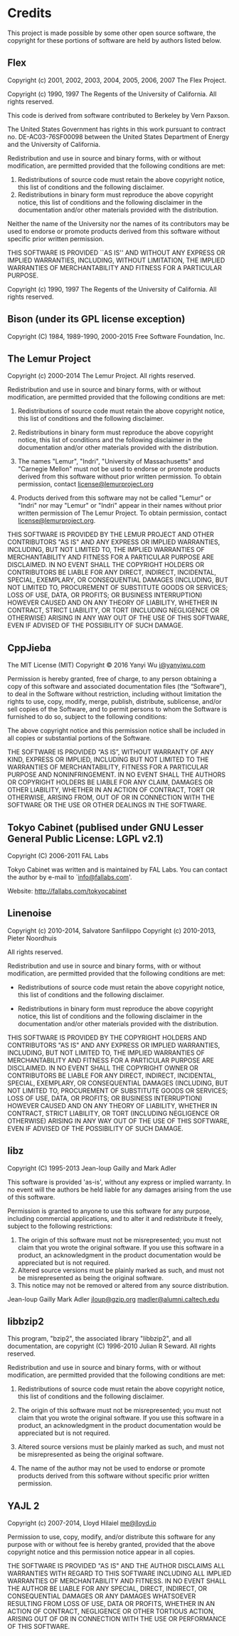 # Credits
This project is made possible by some other open source software, the copyright for these portions of software are held by authors listed below.

## Flex
Copyright (c) 2001, 2002, 2003, 2004, 2005, 2006, 2007 The Flex Project.

Copyright (c) 1990, 1997 The Regents of the University of California.
All rights reserved.

This code is derived from software contributed to Berkeley by
Vern Paxson.

The United States Government has rights in this work pursuant
to contract no. DE-AC03-76SF00098 between the United States
Department of Energy and the University of California.

Redistribution and use in source and binary forms, with or without
modification, are permitted provided that the following conditions
are met:

1. Redistributions of source code must retain the above copyright
   notice, this list of conditions and the following disclaimer.
2. Redistributions in binary form must reproduce the above copyright
   notice, this list of conditions and the following disclaimer in the
   documentation and/or other materials provided with the distribution.

Neither the name of the University nor the names of its contributors
may be used to endorse or promote products derived from this software
without specific prior written permission.

THIS SOFTWARE IS PROVIDED ``AS IS'' AND WITHOUT ANY EXPRESS OR
IMPLIED WARRANTIES, INCLUDING, WITHOUT LIMITATION, THE IMPLIED
WARRANTIES OF MERCHANTABILITY AND FITNESS FOR A PARTICULAR
PURPOSE.

Copyright (c) 1990, 1997 The Regents of the University of California.
All rights reserved.

## Bison (under its GPL license exception)
Copyright (C) 1984, 1989-1990, 2000-2015 Free Software Foundation, Inc.

## The Lemur Project
  Copyright (c) 2000-2014 The Lemur Project.  All rights reserved.

  Redistribution and use in source and binary forms, with or without
  modification, are permitted provided that the following conditions
  are met:

  1. Redistributions of source code must retain the above copyright
     notice, this list of conditions and the following disclaimer.

  2. Redistributions in binary form must reproduce the above copyright
     notice, this list of conditions and the following disclaimer in
     the documentation and/or other materials provided with the
     distribution.

  3. The names "Lemur", "Indri", "University of Massachusetts" and
     "Carnegie Mellon" must not be used to endorse or promote products
     derived from this software without prior written permission. To
     obtain permission, contact license@lemurproject.org

  4. Products derived from this software may not be called "Lemur" or "Indri"
     nor may "Lemur" or "Indri" appear in their names without prior written
     permission of The Lemur Project. To obtain permission,
     contact license@lemurproject.org.

  THIS SOFTWARE IS PROVIDED BY THE LEMUR PROJECT AND OTHER
  CONTRIBUTORS "AS IS" AND ANY EXPRESS OR IMPLIED WARRANTIES, INCLUDING,
  BUT NOT LIMITED TO, THE IMPLIED WARRANTIES OF MERCHANTABILITY AND
  FITNESS FOR A PARTICULAR PURPOSE ARE DISCLAIMED. IN NO EVENT SHALL THE
  COPYRIGHT HOLDERS OR CONTRIBUTORS BE LIABLE FOR ANY DIRECT, INDIRECT,
  INCIDENTAL, SPECIAL, EXEMPLARY, OR CONSEQUENTIAL DAMAGES (INCLUDING,
  BUT NOT LIMITED TO, PROCUREMENT OF SUBSTITUTE GOODS OR SERVICES; LOSS
  OF USE, DATA, OR PROFITS; OR BUSINESS INTERRUPTION) HOWEVER CAUSED AND
  ON ANY THEORY OF LIABILITY, WHETHER IN CONTRACT, STRICT LIABILITY, OR
  TORT (INCLUDING NEGLIGENCE OR OTHERWISE) ARISING IN ANY WAY OUT OF THE
  USE OF THIS SOFTWARE, EVEN IF ADVISED OF THE POSSIBILITY OF SUCH
  DAMAGE.

## CppJieba
The MIT License (MIT)
Copyright © 2016 Yanyi Wu <i@yanyiwu.com>

Permission is hereby granted, free of charge, to any person obtaining a copy
of this software and associated documentation files (the “Software”), to deal
in the Software without restriction, including without limitation the rights
to use, copy, modify, merge, publish, distribute, sublicense, and/or sell
copies of the Software, and to permit persons to whom the Software is
furnished to do so, subject to the following conditions:

The above copyright notice and this permission notice shall be included in
all copies or substantial portions of the Software.

THE SOFTWARE IS PROVIDED “AS IS”, WITHOUT WARRANTY OF ANY KIND, EXPRESS OR
IMPLIED, INCLUDING BUT NOT LIMITED TO THE WARRANTIES OF MERCHANTABILITY,
FITNESS FOR A PARTICULAR PURPOSE AND NONINFRINGEMENT. IN NO EVENT SHALL THE
AUTHORS OR COPYRIGHT HOLDERS BE LIABLE FOR ANY CLAIM, DAMAGES OR OTHER
LIABILITY, WHETHER IN AN ACTION OF CONTRACT, TORT OR OTHERWISE, ARISING FROM,
OUT OF OR IN CONNECTION WITH THE SOFTWARE OR THE USE OR OTHER DEALINGS IN
THE SOFTWARE.

## Tokyo Cabinet (publised under GNU Lesser General Public License: LGPL v2.1)
Copyright (C) 2006-2011 FAL Labs

Tokyo Cabinet was written and is maintained by FAL Labs. You can contact the author by e-mail to `info@fallabs.com'.

Website: http://fallabs.com/tokyocabinet

## Linenoise
Copyright (c) 2010-2014, Salvatore Sanfilippo <antirez at gmail dot com>
Copyright (c) 2010-2013, Pieter Noordhuis <pcnoordhuis at gmail dot com>

All rights reserved.

Redistribution and use in source and binary forms, with or without
modification, are permitted provided that the following conditions are met:

* Redistributions of source code must retain the above copyright notice,
  this list of conditions and the following disclaimer.

* Redistributions in binary form must reproduce the above copyright notice,
  this list of conditions and the following disclaimer in the documentation
  and/or other materials provided with the distribution.

THIS SOFTWARE IS PROVIDED BY THE COPYRIGHT HOLDERS AND CONTRIBUTORS "AS IS" AND
ANY EXPRESS OR IMPLIED WARRANTIES, INCLUDING, BUT NOT LIMITED TO, THE IMPLIED
WARRANTIES OF MERCHANTABILITY AND FITNESS FOR A PARTICULAR PURPOSE ARE
DISCLAIMED. IN NO EVENT SHALL THE COPYRIGHT OWNER OR CONTRIBUTORS BE LIABLE FOR
ANY DIRECT, INDIRECT, INCIDENTAL, SPECIAL, EXEMPLARY, OR CONSEQUENTIAL DAMAGES
(INCLUDING, BUT NOT LIMITED TO, PROCUREMENT OF SUBSTITUTE GOODS OR SERVICES;
LOSS OF USE, DATA, OR PROFITS; OR BUSINESS INTERRUPTION) HOWEVER CAUSED AND ON
ANY THEORY OF LIABILITY, WHETHER IN CONTRACT, STRICT LIABILITY, OR TORT
(INCLUDING NEGLIGENCE OR OTHERWISE) ARISING IN ANY WAY OUT OF THE USE OF THIS
SOFTWARE, EVEN IF ADVISED OF THE POSSIBILITY OF SUCH DAMAGE.

## libz
Copyright (C) 1995-2013 Jean-loup Gailly and Mark Adler

This software is provided 'as-is', without any express or implied
warranty.  In no event will the authors be held liable for any damages
arising from the use of this software.

Permission is granted to anyone to use this software for any purpose,
including commercial applications, and to alter it and redistribute it
freely, subject to the following restrictions:

1. The origin of this software must not be misrepresented; you must not
claim that you wrote the original software. If you use this software
in a product, an acknowledgment in the product documentation would be
appreciated but is not required.
2. Altered source versions must be plainly marked as such, and must not be
misrepresented as being the original software.
3. This notice may not be removed or altered from any source distribution.

Jean-loup Gailly        Mark Adler
jloup@gzip.org          madler@alumni.caltech.edu

## libbzip2
This program, "bzip2", the associated library "libbzip2", and all
documentation, are copyright (C) 1996-2010 Julian R Seward.  All
rights reserved.

Redistribution and use in source and binary forms, with or without
modification, are permitted provided that the following conditions
are met:

1. Redistributions of source code must retain the above copyright
notice, this list of conditions and the following disclaimer.

2. The origin of this software must not be misrepresented; you must 
not claim that you wrote the original software.  If you use this 
software in a product, an acknowledgment in the product 
documentation would be appreciated but is not required.

3. Altered source versions must be plainly marked as such, and must
not be misrepresented as being the original software.

4. The name of the author may not be used to endorse or promote 
products derived from this software without specific prior written 
permission.

## YAJL 2
Copyright (c) 2007-2014, Lloyd Hilaiel <me@lloyd.io>

Permission to use, copy, modify, and/or distribute this software for any
purpose with or without fee is hereby granted, provided that the above
copyright notice and this permission notice appear in all copies.

THE SOFTWARE IS PROVIDED "AS IS" AND THE AUTHOR DISCLAIMS ALL WARRANTIES
WITH REGARD TO THIS SOFTWARE INCLUDING ALL IMPLIED WARRANTIES OF
MERCHANTABILITY AND FITNESS. IN NO EVENT SHALL THE AUTHOR BE LIABLE FOR
ANY SPECIAL, DIRECT, INDIRECT, OR CONSEQUENTIAL DAMAGES OR ANY DAMAGES
WHATSOEVER RESULTING FROM LOSS OF USE, DATA OR PROFITS, WHETHER IN AN
ACTION OF CONTRACT, NEGLIGENCE OR OTHER TORTIOUS ACTION, ARISING OUT OF
OR IN CONNECTION WITH THE USE OR PERFORMANCE OF THIS SOFTWARE.
